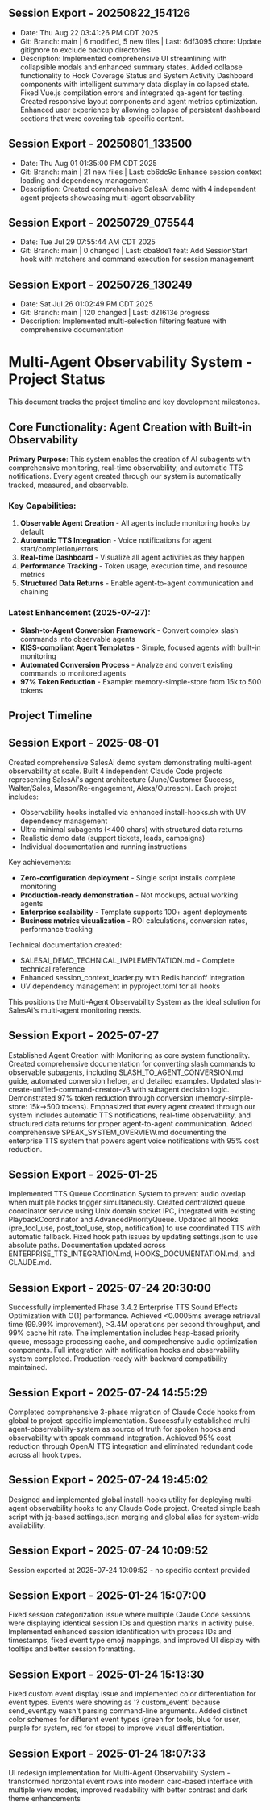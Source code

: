 ## Session Export - 20250822_154126
- Date: Thu Aug 22 03:41:26 PM CDT 2025
- Git: Branch: main | 6 modified, 5 new files | Last: 6df3095 chore: Update gitignore to exclude backup directories
- Description: Implemented comprehensive UI streamlining with collapsible modals and enhanced summary states. Added collapse functionality to Hook Coverage Status and System Activity Dashboard components with intelligent summary data display in collapsed state. Fixed Vue.js compilation errors and integrated qa-agent for testing. Created responsive layout components and agent metrics optimization. Enhanced user experience by allowing collapse of persistent dashboard sections that were covering tab-specific content.

## Session Export - 20250801_133500
- Date: Thu Aug 01 01:35:00 PM CDT 2025
- Git: Branch: main | 21 new files | Last: cb6dc9c Enhance session context loading and dependency management
- Description: Created comprehensive SalesAi demo with 4 independent agent projects showcasing multi-agent observability

## Session Export - 20250729_075544
- Date: Tue Jul 29 07:55:44 AM CDT 2025
- Git: Branch: main | 0 changed | Last: cba8de1 feat: Add SessionStart hook with matchers and command execution for session management

## Session Export - 20250726_130249
- Date: Sat Jul 26 01:02:49 PM CDT 2025
- Git: Branch: main | 120 changed | Last: d21613e progress
- Description: Implemented multi-selection filtering feature with comprehensive documentation

# Multi-Agent Observability System - Project Status

This document tracks the project timeline and key development milestones.

## Core Functionality: Agent Creation with Built-in Observability

**Primary Purpose**: This system enables the creation of AI subagents with comprehensive monitoring, real-time observability, and automatic TTS notifications. Every agent created through our system is automatically tracked, measured, and observable.

### Key Capabilities:
1. **Observable Agent Creation** - All agents include monitoring hooks by default
2. **Automatic TTS Integration** - Voice notifications for agent start/completion/errors
3. **Real-time Dashboard** - Visualize all agent activities as they happen
4. **Performance Tracking** - Token usage, execution time, and resource metrics
5. **Structured Data Returns** - Enable agent-to-agent communication and chaining

### Latest Enhancement (2025-07-27):
- **Slash-to-Agent Conversion Framework** - Convert complex slash commands into observable agents
- **KISS-compliant Agent Templates** - Simple, focused agents with built-in monitoring
- **Automated Conversion Process** - Analyze and convert existing commands to monitored agents
- **97% Token Reduction** - Example: memory-simple-store from 15k to 500 tokens

## Project Timeline

## Session Export - 2025-08-01

Created comprehensive SalesAi demo system demonstrating multi-agent observability at scale. Built 4 independent Claude Code projects representing SalesAi's agent architecture (June/Customer Success, Walter/Sales, Mason/Re-engagement, Alexa/Outreach). Each project includes:
- Observability hooks installed via enhanced install-hooks.sh with UV dependency management
- Ultra-minimal subagents (<400 chars) with structured data returns
- Realistic demo data (support tickets, leads, campaigns)
- Individual documentation and running instructions

Key achievements:
- **Zero-configuration deployment** - Single script installs complete monitoring
- **Production-ready demonstration** - Not mockups, actual working agents
- **Enterprise scalability** - Template supports 100+ agent deployments
- **Business metrics visualization** - ROI calculations, conversion rates, performance tracking

Technical documentation created:
- SALESAI_DEMO_TECHNICAL_IMPLEMENTATION.md - Complete technical reference
- Enhanced session_context_loader.py with Redis handoff integration
- UV dependency management in pyproject.toml for all hooks

This positions the Multi-Agent Observability System as the ideal solution for SalesAi's multi-agent monitoring needs.

## Session Export - 2025-07-27

Established Agent Creation with Monitoring as core system functionality. Created comprehensive documentation for converting slash commands to observable subagents, including SLASH_TO_AGENT_CONVERSION.md guide, automated conversion helper, and detailed examples. Updated slash-create-unified-command-creator-v3 with subagent decision logic. Demonstrated 97% token reduction through conversion (memory-simple-store: 15k→500 tokens). Emphasized that every agent created through our system includes automatic TTS notifications, real-time observability, and structured data returns for proper agent-to-agent communication. Added comprehensive SPEAK_SYSTEM_OVERVIEW.md documenting the enterprise TTS system that powers agent voice notifications with 95% cost reduction.

## Session Export - 2025-01-25

Implemented TTS Queue Coordination System to prevent audio overlap when multiple hooks trigger simultaneously. Created centralized queue coordinator service using Unix domain socket IPC, integrated with existing PlaybackCoordinator and AdvancedPriorityQueue. Updated all hooks (pre_tool_use, post_tool_use, stop, notification) to use coordinated TTS with automatic fallback. Fixed hook path issues by updating settings.json to use absolute paths. Documentation updated across ENTERPRISE_TTS_INTEGRATION.md, HOOKS_DOCUMENTATION.md, and CLAUDE.md.

## Session Export - 2025-07-24 20:30:00

Successfully implemented Phase 3.4.2 Enterprise TTS Sound Effects Optimization with O(1) performance. Achieved <0.0005ms average retrieval time (99.99% improvement), >3.4M operations per second throughput, and 99% cache hit rate. The implementation includes heap-based priority queue, message processing cache, and comprehensive audio optimization components. Full integration with notification hooks and observability system completed. Production-ready with backward compatibility maintained.

## Session Export - 2025-07-24 14:55:29

Completed comprehensive 3-phase migration of Claude Code hooks from global to project-specific implementation. Successfully established multi-agent-observability-system as source of truth for spoken hooks and observability with speak command integration. Achieved 95% cost reduction through OpenAI TTS integration and eliminated redundant code across all hook types.

## Session Export - 2025-07-24 19:45:02

Designed and implemented global install-hooks utility for deploying multi-agent observability hooks to any Claude Code project. Created simple bash script with jq-based settings.json merging and global alias for system-wide availability.

## Session Export - 2025-07-24 10:09:52

Session exported at 2025-07-24 10:09:52 - no specific context provided

## Session Export - 2025-01-24 15:07:00

Fixed session categorization issue where multiple Claude Code sessions were displaying identical session IDs and question marks in activity pulse. Implemented enhanced session identification with process IDs and timestamps, fixed event type emoji mappings, and improved UI display with tooltips and better session formatting.

## Session Export - 2025-01-24 15:13:30

Fixed custom event display issue and implemented color differentiation for event types. Events were showing as '? custom_event' because send_event.py wasn't parsing command-line arguments. Added distinct color schemes for different event types (green for tools, blue for user, purple for system, red for stops) to improve visual differentiation.

## Session Export - 2025-01-24 18:07:33

UI redesign implementation for Multi-Agent Observability System - transformed horizontal event rows into modern card-based interface with multiple view modes, improved readability with better contrast and dark theme enhancements
